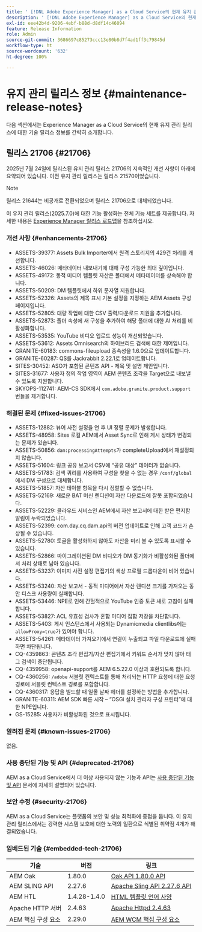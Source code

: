 ```yaml
---
title: ' [!DNL Adobe Experience Manager] as a Cloud Service의 현재 유지 관리 릴리스 정보입니다.'
description: ' [!DNL Adobe Experience Manager] as a Cloud Service의 현재 유지 관리 릴리스 정보입니다.'
exl-id: eee42b4d-9206-4ebf-b88d-d8df14c46094
feature: Release Information
role: Admin
source-git-commit: 3686697c85273ccc13e80b8d7f4ad1ff3c79845d
workflow-type: ht
source-wordcount: '632'
ht-degree: 100%

---
```



# 유지 관리 릴리스 정보 {#maintenance-release-notes}

다음 섹션에서는 Experience Manager as a Cloud Service의 현재 유지 관리 릴리스에 대한 기술 릴리스 정보를 간략히 소개합니다.

## 릴리스 21706 {#21706}

2025년 7월 24일에 릴리스된 유지 관리 릴리스 21706의 지속적인 개선 사항이 아래에 요약되어 있습니다. 이전 유지 관리 릴리스는 릴리스 21570이었습니다.

>[!NOTE]
>
>릴리스 21644는 비공개로 전환되었으며 릴리스 21706으로 대체되었습니다.

이 유지 관리 릴리스(2025.7.0)에 대한 기능 활성화는 전체 기능 세트를 제공합니다. 자세한 내용은 [Experience Manager 릴리스 로드맵](https://experienceleague.adobe.com/ko/docs/experience-manager-release-information/aem-release-updates/update-releases-roadmap)을 참조하십시오.

### 개선 사항 {#enhancements-21706}

* ASSETS-39377: Assets Bulk Importer에서 원격 스토리지의 429건 처리를 개선합니다.
* ASSETS-46026: 메타데이터 내보내기에 대해 구성 가능한 최대 깊이입니다.
* ASSETS-49172: 동적 미디어 템플릿 자산은 폴더에서 메타데이터를 상속해야 합니다.
* ASSETS-50209: DM 템플릿에서 하위 문자열 지원합니다.
* ASSETS-52326: Assets의 제목 표시 기본 설정을 지정하는 AEM Assets 구성 페이지입니다.
* ASSETS-52805: 대량 작업에 대한 CSV 출력/다운로드 지원을 추가합니다.
* ASSETS-52873: 폴더 속성에 새 구성을 추가하여 해당 폴더에 대한 AI 처리를 비활성화합니다.
* ASSETS-53535: YouTube 비디오 업로드 성능이 개선되었습니다.
* ASSETS-53612: Assets Omnisearch의 하이브리드 검색에 대한 제어입니다.
* GRANITE-60183: commons-fileupload 종속성을 1.6.0으로 업데이트합니다.
* GRANITE-60287: QS를 Jackrabbit 2.22.1로 업데이트합니다.
* SITES-30452: ASO가 포함된 콘텐츠 API - 제목 및 설명 제안입니다.
* SITES-31677: 사용자 정의 작업 영역이 AEM 콘텐츠 조각을 Target으로 내보낼 수 있도록 지원합니다.
* SKYOPS-112741: AEM-CS SDK에서 `com.adobe.granite.product.support` 번들을 제거합니다.

### 해결된 문제 {#fixed-issues-21706}

* ASSETS-12882: 뷰어 사전 설정을 연 후 UI 정렬 문제가 발생합니다.
* ASSETS-48958: Sites 로컬 AEM에서 Asset Sync로 인해 게시 상태가 변경되는 문제가 있습니다.
* ASSETS-50856: `dam:processingAttempts`가 completeUpload에서 재설정되지 않습니다.
* ASSETS-51604: 링크 공유 보고서 CSV에 “공유 대상” 데이터가 없습니다.
* ASSETS-51783: 검색 쿼리를 사용하여 구성을 찾을 수 없는 경우 `/conf/global`에서 DM 구성으로 대체합니다.
* ASSETS-51857: 자산 테이블 항목을 다시 정렬할 수 없습니다.
* ASSETS-52169: 새로운 BAT 머신 렌디션이 자산 다운로드에 잘못 포함되었습니다.
* ASSETS-52229: 클라우드 서비스인 AEM에서 자산 보고서에 대한 받은 편지함 알림이 누락되었습니다.
* ASSETS-52399: com.day.cq.dam.api의 버전 업데이트로 인해 고객 코드가 손상될 수 있습니다.
* ASSETS-52780: 토글을 활성화하지 않아도 자산을 미리 볼 수 있도록 표시할 수 있습니다.
* ASSETS-52866: 마이그레이션된 DM 비디오가 DM 동기화가 비활성화된 폴더에서 처리 상태로 남아 있습니다.
* ASSETS-53237: 이미지 사전 설정 편집기의 색상 프로필 드롭다운이 비어 있습니다.
* ASSETS-53240: 자산 보고서 - 동적 미디어에서 자산 렌디션 크기를 가져오는 동안 디스크 사용량이 실패합니다.
* ASSETS-53446: NPE로 인해 간헐적으로 YouTube 인증 토큰 새로 고침이 실패합니다.
* ASSETS-53827: ACL 유효성 검사가 혼합 미디어 집합 저장을 차단합니다.
* ASSETS-5403: 게시 인스턴스에서 사용되는 Dynamicmedia clientlibs에는 `allowProxy=true`가 있어야 합니다.
* ASSETS-54261: 메타데이터 가져오기에서 연결이 누출되고 파일 다운로드에 실패하면 차단됩니다.
* CQ-4359863: 콘텐츠 조각 편집기/자산 편집기에서 키워드 순서가 맞지 않아 태그 검색이 중단됩니다.
* CQ-4359958: openapi-support를 AEM 6.5.22.0 이상과 호환되도록 합니다.
* CQ-4360256: `/adobe` 서블릿 컨텍스트를 통해 처리되는 HTTP 요청에 대한 요청 경로에 서블릿 컨텍스트 경로를 포함합니다.
* CQ-4360317: 응답을 빌드할 때 일몰 날짜 헤더를 설정하는 방법을 추가합니다.
* GRANITE-60311: AEM SDK 빠른 시작 – “OSGi 설치 관리자 구성 프린터”에 대한 NPE입니다.
* GS-15285: 사용자가 비활성화된 것으로 표시됩니다.

### 알려진 문제 {#known-issues-21706}

없음.

### 사용 중단된 기능 및 API {#deprecated-21706}

AEM as a Cloud Service에서 더 이상 사용되지 않는 기능과 API는 [사용 중단된 기능 및 API](/help/release-notes/deprecated-removed-features.md) 문서에 자세히 설명되어 있습니다.

### 보안 수정 {#security-21706}

AEM as a Cloud Service는 플랫폼의 보안 및 성능 최적화에 중점을 둡니다. 이 유지 관리 릴리스에서는 강력한 시스템 보호에 대한 노력의 일환으로 식별된 취약점 4개가 해결되었습니다.

### 임베드된 기술 {#embedded-tech-21706}

| 기술 | 버전 | 링크 |
|---|---|---|
| AEM Oak | 1.80.0 | [Oak API 1.80.0 API](https://www.javadoc.io/doc/org.apache.jackrabbit/oak-api/1.80/index.html) |
| AEM SLING API | 2.27.6 | [Apache Sling API 2.27.6 API](https://www.javadoc.io/doc/org.apache.sling/org.apache.sling.api/latest/index.html) |
| AEM HTL | 1.4.28-1.4.0 | [HTML 템플릿 언어 사양](https://github.com/adobe/htl-spec) |
| Apache HTTP 서버 | 2.4.63 | [Apache Httpd 2.4.63](https://github.com/apache/httpd/blob/2.4.63/CHANGES) |
| AEM 핵심 구성 요소 | 2.29.0 | [AEM WCM 핵심 구성 요소](https://github.com/adobe/aem-core-wcm-components) |
